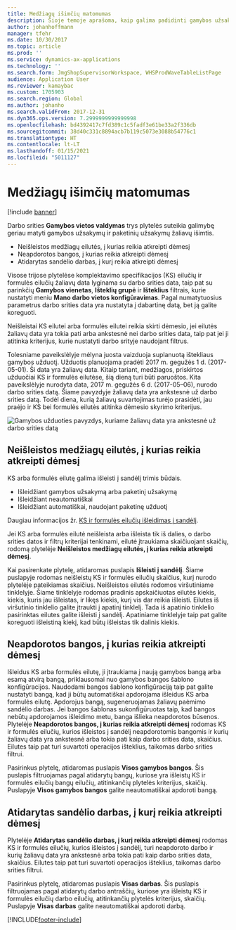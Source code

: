 ```yaml
---
title: Medžiagų išimčių matomumas
description: Šioje temoje aprašoma, kaip galima padidinti gamybos užsakymų ir paketinių užsakymų žaliavų išimčių matomumą.
author: johanhoffmann
manager: tfehr
ms.date: 10/30/2017
ms.topic: article
ms.prod: ''
ms.service: dynamics-ax-applications
ms.technology: ''
ms.search.form: JmgShopSupervisorWorkspace, WHSProdWaveTableListPage
audience: Application User
ms.reviewer: kamaybac
ms.custom: 1705903
ms.search.region: Global
ms.author: johanho
ms.search.validFrom: 2017-12-31
ms.dyn365.ops.version: 7.2999999999999998
ms.openlocfilehash: bd4392417c7fd389c1c5fadf3e61be33a2f336db
ms.sourcegitcommit: 38d40c331c8894acb7b119c5073e3088b54776c1
ms.translationtype: HT
ms.contentlocale: lt-LT
ms.lasthandoff: 01/15/2021
ms.locfileid: "5011127"
---
```

# <a name="visibility-into-material-exceptions"></a>Medžiagų išimčių matomumas

[!include [banner](../includes/banner.md)]

Darbo srities **Gamybos vietos valdymas** trys plytelės suteikia galimybę geriau matyti gamybos užsakymų ir paketinių užsakymų žaliavų išimtis.

- Neišleistos medžiagų eilutės, į kurias reikia atkreipti dėmesį
- Neapdorotos bangos, į kurias reikia atkreipti dėmesį
- Atidarytas sandėlio darbas, į kurį reikia atkreipti dėmesį

Visose trijose plytelėse komplektavimo specifikacijos (KS) eilučių ir formulės eilučių žaliavų data lyginama su darbo srities data, taip pat su parinkčių **Gamybos vienetas**, **Išteklių grupė** ir **Išteklius** filtrais, kurie nustatyti meniu **Mano darbo vietos konfigūravimas**. Pagal numatytuosius parametrus darbo srities data yra nustatyta į dabartinę datą, bet ją galite koreguoti.

Neišleistai KS eilutei arba formulės eilutei reikia skirti dėmesio, jei eilutės žaliavų data yra tokia pati arba ankstesnė nei darbo srities data, taip pat jei ji atitinka kriterijus, kurie nustatyti darbo srityje naudojant filtrus.

Tolesniame paveikslėlyje mėlyna juosta vaizduoja suplanuotą ištekliaus gamybos užduotį. Užduotis planuojama pradėti 2017 m. gegužės 1 d. (2017-05-01). Ši data yra žaliavų data. Kitaip tariant, medžiagos, priskirtos užduočiai KS ir formulės eilutėse, šią dieną turi būti paruoštos. Kita paveikslėlyje nurodyta data, 2017 m. gegužės 6 d. (2017-05–06), nurodo darbo srities datą. Šiame pavyzdyje žaliavų data yra ankstesnė už darbo srities datą. Todėl diena, kurią žaliavų suvartojimas turėjo prasidėti, jau praėjo ir KS bei formulės eilutės atitinka dėmesio skyrimo kriterijus.

![Gamybos užduoties pavyzdys, kuriame žaliavų data yra ankstesnė už darbo srities datą](./media/improved-visibility.png)

## <a name="unreleased-material-lines-needing-attention"></a>Neišleistos medžiagų eilutės, į kurias reikia atkreipti dėmesį

KS arba formulės eilutę galima išleisti į sandėlį trimis būdais.

- Išleidžiant gamybos užsakymą arba paketinį užsakymą
- Išleidžiant neautomatiškai
- Išleidžiant automatiškai, naudojant paketinę užduotį

Daugiau informacijos žr. [KS ir formulės eilučių išleidimas į sandėlį](releasing-bom-and-formula-lines-to-warehouse.md). 

Jei KS arba formulės eilutė neišleista arba išleista tik iš dalies, o darbo srities datos ir filtrų kriterijai tenkinami, eilutė įtraukiama skaičiuojant skaičių, rodomą plytelėje **Neišleistos medžiagų eilutės, į kurias reikia atkreipti dėmesį**.

Kai pasirenkate plytelę, atidaromas puslapis **Išleisti į sandėlį**. Šiame puslapyje rodomas neišleistų KS ir formulės eilučių skaičius, kurį nurodo plytelėje pateikiamas skaičius. Neišleistos eilutės rodomos viršutiniame tinklelyje. Šiame tinklelyje rodomas pradinis apskaičiuotas eilutės kiekis, kiekis, kuris jau išleistas, ir likęs kiekis, kurį vis dar reikia išleisti. Eilutes iš viršutinio tinklelio galite įtraukti į apatinį tinklelį. Tada iš apatinio tinklelio pasirinktas eilutes galite išleisti į sandėlį. Apatiniame tinklelyje taip pat galite koreguoti išleistiną kiekį, kad būtų išleistas tik dalinis kiekis.

## <a name="unprocessed-waves-needing-attention"></a>Neapdorotos bangos, į kurias reikia atkreipti dėmesį

Išleidus KS arba formulės eilutę, ji įtraukiama į naują gamybos bangą arba esamą atvirą bangą, priklausomai nuo gamybos bangos šablono konfigūracijos. Naudodami bangos šablono konfigūraciją taip pat galite nustatyti bangą, kad ji būtų automatiškai apdorojama išleidus KS arba formulės eilutę. Apdorojus bangą, sugeneruojamas žaliavų paėmimo sandėlio darbas. Jei bangos šablonas sukonfigūruotas taip, kad bangos nebūtų apdorojamos išleidimo metu, banga išlieka neapdorotos būsenos. Plytelėje **Neapdorotos bangos, į kurias reikia atkreipti dėmesį** rodomas KS ir formulės eilučių, kurios išleistos į sandėlį neapdorotomis bangomis ir kurių žaliavų data yra ankstesnė arba tokia pati kaip darbo srities data, skaičius. Eilutes taip pat turi suvartoti operacijos išteklius, taikomas darbo srities filtrui.

Pasirinkus plytelę, atidaromas puslapis **Visos gamybos bangos**. Šis puslapis filtruojamas pagal atidarytų bangų, kuriose yra išleistų KS ir formulės eilučių bangų eilučių, atitinkančių plytelės kriterijus, skaičių. Puslapyje **Visos gamybos bangos** galite neautomatiškai apdoroti bangą.

## <a name="open-warehouse-work-needing-attention"></a>Atidarytas sandėlio darbas, į kurį reikia atkreipti dėmesį

Plytelėje **Atidarytas sandėlio darbas, į kurį reikia atkreipti dėmesį** rodomas KS ir formulės eilučių, kurios išleistos į sandėlį, turi neapdoroto darbo ir kurių žaliavų data yra ankstesnė arba tokia pati kaip darbo srities data, skaičius. Eilutes taip pat turi suvartoti operacijos išteklius, taikomas darbo srities filtrui.

Pasirinkus plytelę, atidaromas puslapis **Visas darbas**. Šis puslapis filtruojamas pagal atidarytų darbo antraščių, kuriose yra išleistų KS ir formulės eilučių darbo eilučių, atitinkančių plytelės kriterijus, skaičių. Puslapyje **Visas darbas** galite neautomatiškai apdoroti darbą.


[!INCLUDE[footer-include](../../includes/footer-banner.md)]